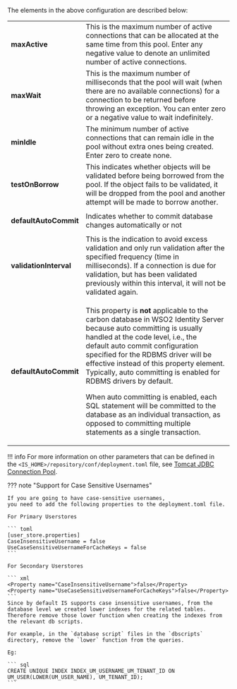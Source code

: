 The elements in the above configuration are described below:

<table>
    <tr class="even">
        <td><strong>maxActive</strong></td>
        <td>This is the maximum number of active connections that can be allocated at the same time from this pool. Enter any negative value to denote an unlimited number of active connections.</td>
    </tr>
    <tr class="odd">
        <td><strong>maxWait</strong></td>
        <td>This is the maximum number of milliseconds that the pool will wait (when there are no available connections) for a connection to be returned before throwing an exception. You can enter zero or a negative value to wait indefinitely.</td>
    </tr>
    <tr class="even">
        <td><strong>minIdle</strong></td>
        <td>The minimum number of active connections that can remain idle in the pool without extra ones being created. Enter zero to create none.</td>
    </tr>
    <tr class="odd">
        <td><p><strong>testOnBorrow</strong></p></td>
        <td>This indicates whether objects will be validated before being borrowed from the pool. If the object fails to be 
        validated, it will be dropped from the pool and another attempt will be made to borrow another.</td>
    </tr>
    <tr class="even">
        <td><p><strong>defaultAutoCommit</strong></p></td>
        <td>Indicates whether to commit database changes automatically or not</td>
    </tr>
    <tr class="odd">
        <td><strong>validationInterval</strong></td>
        <td>This is the indication to avoid excess validation and only run validation after the specified frequency (time in milliseconds). If a connection is due for validation, but has been validated previously within this interval, it will not be validated again.</td>
    </tr>
    <tr class="even">
        <td><strong>defaultAutoCommit</strong></td>
        <td><div class="content-wrapper">
        <p>This property is <strong>not</strong> applicable to the carbon database in WSO2 Identity Server because auto committing is usually handled at the code level, i.e., the default auto commit configuration specified for the RDBMS driver will be effective instead of this property element. Typically, auto committing is enabled for RDBMS drivers by default.</p>
        <p>When auto committing is enabled, each SQL statement will be committed to the database as an individual transaction, as opposed to committing multiple statements as a single transaction.</p>
        </td>
    </tr>
</table>

!!! info 
    For more information on other parameters that can be defined in
    the `<IS_HOME>/repository/conf/deployment.toml` file, see [Tomcat JDBC Connection Pool](http://tomcat.apache.org/tomcat-9.0-doc/jdbc-pool.html#Tomcat_JDBC_Enhanced_Attributes).

??? note "Support for Case Sensitive Usernames"

    If you are going to have case-sensitive usernames, 
    you need to add the following properties to the deployment.toml file.
    
    For Primary Userstores

    ``` toml
    [user_store.properties]
    CaseInsensitiveUsername = false
    UseCaseSensitiveUsernameForCacheKeys = false
    ```  
    
    For Secondary Userstores

    ``` xml
    <Property name="CaseInsensitiveUsername">false</Property>
    <Property name="UseCaseSensitiveUsernameForCacheKeys">false</Property>
    ```
    Since by default IS supports case insensitive usernames, from the database level we created lower indexes for the related tables. 
    Therefore remove those lower function when creating the indexes from the relevant db scripts.
    
    For example, in the `database script` files in the `dbscripts` directory, remove the `lower` function from the queries.
    
    Eg:

    ``` sql
    CREATE UNIQUE INDEX INDEX_UM_USERNAME_UM_TENANT_ID ON UM_USER(LOWER(UM_USER_NAME), UM_TENANT_ID);
    ```
